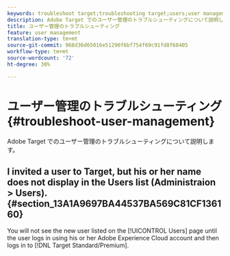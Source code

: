 ```yaml
---
keywords: troubleshoot target;troubleshooting target;users;user management
description: Adobe Target でのユーザー管理のトラブルシューティングについて説明します。
title: ユーザー管理のトラブルシューティング
feature: user management
translation-type: tm+mt
source-git-commit: 968d36d65016e51290f6bf754f69c91fd8f68405
workflow-type: tm+mt
source-wordcount: '72'
ht-degree: 30%

---
```



# ユーザー管理のトラブルシューティング{#troubleshoot-user-management}

Adobe Target でのユーザー管理のトラブルシューティングについて説明します。

## I invited a user to Target, but his or her name does not display in the Users list (Administraion > Users). {#section_13A1A9697BA44537BA569C81CF136160}

You will not see the new user listed on the [!UICONTROL Users] page until the user logs in using his or her Adobe Experience Cloud account and then logs in to [!DNL Target Standard/Premium].